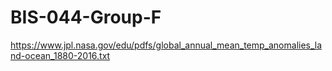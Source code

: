 # BIS-044-Group-F
https://www.jpl.nasa.gov/edu/pdfs/global_annual_mean_temp_anomalies_land-ocean_1880-2016.txt 
